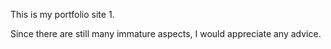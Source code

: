 This is my portfolio site 1.

Since there are still many immature aspects, I would appreciate any advice.
